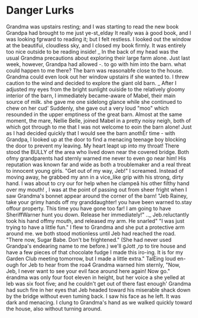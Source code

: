 Danger Lurks
============

Grandma was upstairs resting; and I was starting to read the new book Grandpa had brought
to me just ye-st_elday It really was à good book, and I was looking fgrward to reading it;
but I felt restless. I looked out the window at the beautifui, cloudless sky, and I closed
my book firmly. It was entirely too nice outside to be reading inside!  _ In the back of
my head was the usual Grandma precautions about exploring their large farm alone. Just
last week, however, Grandpa had allowed -. to go with him into the barn. what could happen
to me there? The barn was reasonabfe close to the house. Grandma could even look out her
window upstairs if she wanted to.  I threw caution to the wind and decided to explore the
giant old barn.  _ After I adjusted my eyes from the bright sunlight ouiside to the
relatively gloomy interior of the barn, I immediately became-aware of Mabel, their main
source of milk. she gave me one sidelong glance while she continued to chew on her cud'
Suddenly, she gave out a very loud "moo" which resounded in the upper emptiness of the
great barn.  Almost at the same moment, the mare, Nellie Belle, joined Mabel in a pretty
noisy neigh, both of which got through to me that I was not welcome to eoin the barn
alone! Just as I had decided quickly that I would see the barn anothËr time - with
Grandpa, I looked up at the door to find a menacing teenage boy blocking the door to
prevent my leaving.  My heart leapt up into my throat! There stood the BULLY of the area
who lived down near the covered bridge. Both ofmy grandparents had sternly warned me never
to even go near him! His reputation was known far and wide as both a troublemaker and a
real threat to innocent young girls.  "Get out of my way, Jeb!" I screamed.  Instead of
moving away, he grabbed my ann in a vice_like grip with his strong, dirty hand. I was
about to cry our for help when he clampeâ his other filthy hand over my mouth!  , I was at
the point of passing out from sheer fright when I saw Grandma's bonnet appear around the
corner of the barn!  "Jeb Rainey, take your grimy hands off my granddaughter! you have been
warned to.stay offour property. This time you have gone too far! I am going to have
SheriffWarner hunt you down. Release her immediately!" .._ Jeb.reluctantly took his hand
offmy mouth, and released my arm. He snarled" "I was just trying to have a little fun." I
flew to Grandma and she put a protective arm around me. we both stood motionless until Jeb
had reached the road. "There now, Sugar Babe. Don't be frightened." (She had never used
Grandpa's endearing name to me before.) we'll gJott ,rp to tire house and have a few
pieces of that chocolate fudge I made this iro-ing. It is for my Garden Club meeting
tomorrow, but I made a little extra." TalÈing loud en-ough for Jeb to hear from the roa4
Grandma warned him sternly, "Now, Jeb, I never want to see your evil face around here
again! Now go." érandma was only four foot eleven in height, but her voice a she yelled at
Ieb was six foot five; and he couldn't get out of there fast enough' Grandma had such fire
in her eyes that Jeb headed toward his miserable shack down by the bridge without even
tuming back. I saw his face as he left. It was dark and menacing.  I clung to Grandma's
hand as we walked quickly toward the house, also without turning around.
